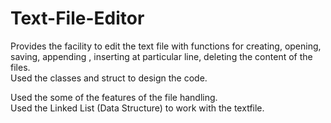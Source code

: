 # Text-File-Editor

Provides the facility to edit the text file with functions for creating, opening, saving, appending , inserting at particular line, deleting the content of the files.<br/> 
Used the classes and struct to design the code.<br/> 

Used the some of the features of the file handling.<br/> 
Used the Linked List (Data Structure) to work with the textfile. 
